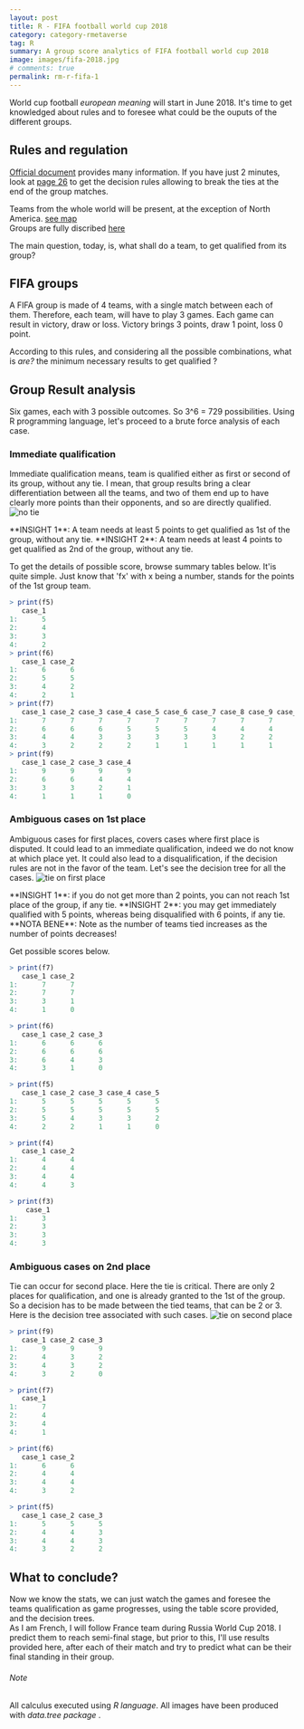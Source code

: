 ```yaml
---
layout: post
title: R - FIFA football world cup 2018
category: category-rmetaverse
tag: R
summary: A group score analytics of FIFA football world cup 2018
image: images/fifa-2018.jpg
# comments: true
permalink: rm-r-fifa-1
---
```


World cup football <cite class='comment'>european meaning</cite> will start in June 2018. It's time to get knowledged about rules and to foresee what could be the ouputs of the different groups.


## Rules and regulation
[Official document](https://resources.fifa.com/image/upload/2018-fifa-world-cup-russiatm-regulations-2843519.pdf?cloudid=ejmfg94ac7hypl9zmsys) provides many information. If you have just 2 minutes, look at [page 26](https://resources.fifa.com/image/upload/2018-fifa-world-cup-russiatm-regulations-2843519.pdf?cloudid=ejmfg94ac7hypl9zmsys#page=28) to get the decision rules allowing to break the ties at the end of the group matches.  

Teams from the whole world will be present, at the exception of North America. [see map](http://www.fifa.com/worldcup/teams/)  
Groups are fully discribed  [here](http://www.fifa.com/worldcup/groups/)  

The main question, today, is, what shall do a team, to get qualified from its group? 

## FIFA groups
A FIFA group is made of 4 teams, with a single match between each of them. Therefore, each team, will have to play 3 games.
Each game can result in victory, draw or loss. Victory brings 3 points, draw 1 point, loss 0 point.  

According to this rules, and considering all the possible combinations, what is <cite class='comment'>are?</cite> the minimum necessary results to get qualified ?

## Group Result analysis
Six games, each with 3 possible outcomes. So 3^6 = 729 possibilities. Using R programming language, let's proceed to a brute force analysis of each case. 

### Immediate qualification

Immediate qualification means, team is qualified either as first or second of its group, without any tie. I mean, that group results bring a clear differentiation between all the teams,
and two of them end up to have clearly more points than their opponents, and so are directly qualified. 
<a name="notie"></a>![no tie](images/games/e/notie.png)

<span class='do'> 
**INSIGHT 1**: A team needs at least 5 points to get qualified as 1st of the group, without any tie.
</span>

<span class='do'> 
**INSIGHT 2**: A team needs at least 4 points to get qualified as 2nd of the group, without any tie.
</span>

To get the details of possible score, browse summary tables below. It'is quite simple. Just know that 'fx' with x being a number, stands for the points of the 1st group team. 
```R
> print(f5)
   case_1 
1:      5
2:      4 
3:      3 
4:      2
> print(f6)
   case_1 case_2
1:      6      6
2:      5      5
3:      4      2
4:      2      1
> print(f7)
   case_1 case_2 case_3 case_4 case_5 case_6 case_7 case_8 case_9 case_10 case_11
1:      7      7      7      7      7      7      7      7      7       7       7
2:      6      6      6      5      5      5      4      4      4       4       3
3:      4      4      3      3      3      3      3      2      2       2       2
4:      3      2      2      2      1      1      1      1      1       0       0
> print(f9)
   case_1 case_2 case_3 case_4
1:      9      9      9      9
2:      6      6      4      4
3:      3      3      2      1
4:      1      1      1      0
```

### Ambiguous cases on 1st place

Ambiguous cases for first places, covers cases where first place is disputed. It could lead to an immediate qualification, indeed we do not know at which place yet. It could also lead to
a disqualification, if the decision rules are not in the favor of the team. Let's see the decision tree for all the cases. 
<a name="tie1"></a>![tie on first place](images/games/e/tie1.png)

<span class='do'> 
**INSIGHT 1**: if you do not get more than 2 points, you can not reach 1st place of the group, if any tie.
</span>

<span class='do'> 
**INSIGHT 2**: you may get immediately qualified with 5 points, whereas being disqualified with 6 points, if any tie.
</span>

<span class='tip'> 
**NOTA BENE**: Note as the number of teams tied increases as the number of points decreases!
</span>

Get possible scores below. 

```R
> print(f7)
   case_1 case_2
1:      7      7
2:      7      7
3:      3      1
4:      1      0

> print(f6)
   case_1 case_2 case_3
1:      6      6      6
2:      6      6      6
3:      6      4      3
4:      3      1      0

> print(f5)
   case_1 case_2 case_3 case_4 case_5
1:      5      5      5      5      5
2:      5      5      5      5      5
3:      5      4      3      3      2
4:      2      2      1      1      0

> print(f4)
   case_1 case_2
1:      4      4
2:      4      4
3:      4      4
4:      4      3

> print(f3)
    case_1 
1:      3
2:      3
3:      3
4:      3
```

### Ambiguous cases on 2nd place
Tie can occur for second place. Here the tie is critical. There are only 2 places for qualification, and one is already granted to the 1st of the group. 
So a decision has to be made between the tied teams, that can be 2 or 3. Here is the decision tree associated with such cases. 
<a name="tie2"></a>![tie on second place](images/games/e/tie2.png)

```R
> print(f9)
   case_1 case_2 case_3
1:      9      9      9
2:      4      3      2
3:      4      3      2
4:      3      2      0

> print(f7)
   case_1 
1:      7 
2:      4
3:      4
4:      1

> print(f6)
   case_1 case_2
1:      6      6
2:      4      4
3:      4      4
4:      3      2

> print(f5)
   case_1 case_2 case_3
1:      5      5      5
2:      4      4      3
3:      4      4      3
4:      3      2      2
```

## What to conclude?
Now we know the stats, we can just watch the games and foresee the teams qualification as game progresses, using the table score provided, and the decision trees.  
As I am French, I will follow France team during Russia World Cup 2018. I predict them to reach semi-final stage, but prior to this, I'll use results provided here, after
each of their match and try to predict what can be their final standing in their group.


###### Note
All calculus executed using <cite class='kw'>R language</cite>. All images have been produced with <cite class='kw'>data.tree package</cite> .


